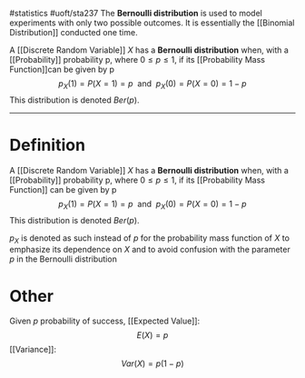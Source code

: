 #statistics  #uoft/sta237 
The **Bernoulli distribution** is used to model experiments with only two possible outcomes. It is essentially the [[Binomial Distribution]] conducted one time.

A [[Discrete Random Variable]] *X* has a **Bernoulli distribution** when, with a [[Probability]] probability p, where $0 \leq p \leq 1$, if its [[Probability Mass Function]]can be given by p$$p_{X}(1)=P(X=1)=p  \ \text{  and  } \  p_{X}(0)=P(X=0)=1-p$$ This distribution is denoted $Ber(p)$.

---
# Definition

A [[Discrete Random Variable]] *X* has a **Bernoulli distribution** when, with a [[Probability]] probability p, where $0 \leq p \leq 1$, if its [[Probability Mass Function]] can be given by p$$p_{X}(1)=P(X=1)=p  \ \text{  and  } \  p_{X}(0)=P(X=0)=1-p$$ This distribution is denoted $Ber(p)$.


$p_{X}$ is denoted as such instead of $p$ for the probability mass function of *X* to emphasize its dependence on *X* and to avoid confusion with the parameter *p* in the Bernoulli distribution 

# Other 
Given $p$ probability of success,
[[Expected Value]]: $$E(X) = p$$
[[Variance]]:$$Var(X)=p(1-p)$$

